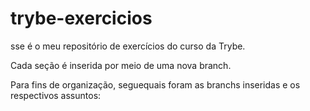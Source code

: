 # trybe-exercicios

sse é o meu repositório de exercícios do curso da Trybe. 

Cada seção é inserida por meio de uma nova branch. 

Para fins de organização, seguequais foram as branchs inseridas e os respectivos assuntos:

